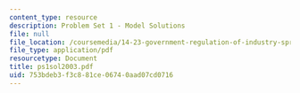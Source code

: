 ```yaml
---
content_type: resource
description: Problem Set 1 - Model Solutions
file: null
file_location: /coursemedia/14-23-government-regulation-of-industry-spring-2003/753bdeb3f3c881ce06740aad07cd0716_ps1sol2003.pdf
file_type: application/pdf
resourcetype: Document
title: ps1sol2003.pdf
uid: 753bdeb3-f3c8-81ce-0674-0aad07cd0716
---
```

